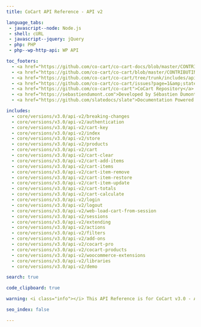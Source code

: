 ```yaml
---
title: CoCart API Reference - API v2

language_tabs:
 - javascript--node: Node.js
 - shell: cURL
 - javascript--jquery: jQuery
 - php: PHP
 - php--wp-http-api: WP API

toc_footers:
  - <a href="https://github.com/co-cart/co-cart-docs/blob/master/CONTRIBUTING.md">Contribute to Documentation</a>
  - <a href="https://github.com/co-cart/co-cart/blob/master/CONTRIBUTING.md">Contribute to CoCart</a>
  - <a href="https://github.com/co-cart/co-cart/tree/trunk/includes/api">REST API Source on GitHub</a>
  - <a href="https://github.com/co-cart/co-cart/issues?page=1&amp;state=open">CoCart Issues</a>
  - <a href="https://github.com/co-cart/co-cart">CoCart Repository</a>
  - <a href="https://sebastiendumont.com">Developed by Sébastien Dumont</a>
  - <a href="https://github.com/slatedocs/slate">Documentation Powered by Slate</a>

includes:
  - core/versions/v3.0/api-v2/breaking-changes
  - core/versions/v3.0/api-v2/authentication
  - core/versions/v3.0/api-v2/cart-key
  - core/versions/v3.0/api-v2/index
  - core/versions/v3.0/api-v2/store
  - core/versions/v3.0/api-v2/products
  - core/versions/v3.0/api-v2/cart
  - core/versions/v3.0/api-v2/cart-clear
  - core/versions/v3.0/api-v2/cart-add-items
  - core/versions/v3.0/api-v2/cart-items
  - core/versions/v3.0/api-v2/cart-item-remove
  - core/versions/v3.0/api-v2/cart-item-restore
  - core/versions/v3.0/api-v2/cart-item-update
  - core/versions/v3.0/api-v2/cart-totals
  - core/versions/v3.0/api-v2/cart-calculate
  - core/versions/v3.0/api-v2/login
  - core/versions/v3.0/api-v2/logout
  - core/versions/v3.0/api-v2/web-load-cart-from-session
  - core/versions/v3.0/api-v2/sessions
  - core/versions/v3.0/api-v2/extending
  - core/versions/v3.0/api-v2/actions
  - core/versions/v3.0/api-v2/filters
  - core/versions/v3.0/api-v2/add-ons
  - core/versions/v3.0/api-v2/cocart-pro
  - core/versions/v3.0/api-v2/cocart-products
  - core/versions/v3.0/api-v2/woocommerce-extensions
  - core/versions/v3.0/api-v2/libraries
  - core/versions/v3.0/api-v2/demo

search: true

code_clipboard: true

warning: <i class="info"></i> This API Reference is for CoCart v3.0 - API v2. <a href="https://docs.cocart.xyz/">Are you looking for the latest API version instead?</a>.

seo_index: false

---
```

